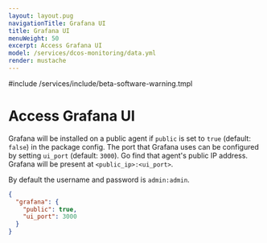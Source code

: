 ```yaml
---
layout: layout.pug
navigationTitle: Grafana UI
title: Grafana UI
menuWeight: 50
excerpt: Access Grafana UI
model: /services/dcos-monitoring/data.yml
render: mustache
---
```

#include /services/include/beta-software-warning.tmpl



# Access Grafana UI

Grafana will be installed on a public agent if `public` is set to `true` (default: `false`) in the package config.
The port that Grafana uses can be configured by setting `ui_port` (default: `3000`).
Go find that agent's public IP address.
Grafana will be present at `<public_ip>:<ui_port>`.

By default the username and password is `admin:admin`.

```json
{
  "grafana": {
    "public": true,
    "ui_port": 3000
  }
}
```

